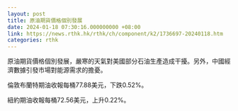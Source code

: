 ```yaml
---
layout: post
title: 原油期貨價格個別發展
date: 2024-01-18 07:30:16.000000000 +08:00
link: https://news.rthk.hk/rthk/ch/component/k2/1736697-20240118.htm
categories: rthk
---
```


原油期貨價格個別發展，嚴寒的天氣對美國部分石油生產造成干擾。另外，中國經濟數據引發市場對能源需求的擔憂。

倫敦布蘭特期油收報每桶77.88美元，下跌0.52%。

紐約期油收報每桶72.56美元，上升0.22%。
